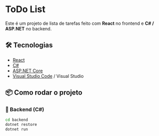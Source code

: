 # ToDo List

Este é um projeto de lista de tarefas feito com **React** no frontend e **C# / ASP.NET** no backend.

## 🛠️ Tecnologias

- [React](https://reactjs.org/)
- [C#](https://learn.microsoft.com/dotnet/csharp/)
- [ASP.NET Core](https://learn.microsoft.com/aspnet/core/)
- [Visual Studio Code](https://code.visualstudio.com/) / Visual Studio

## 📦 Como rodar o projeto

### 🔹 Backend (C#)
```bash
cd backend
dotnet restore
dotnet run
